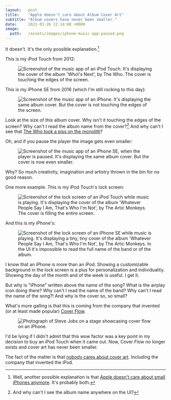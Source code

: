 ```yaml
---
layout:   post
title:    "Apple doesn't care about Album Cover Art"
subtitle: "Album covers have never been smaller."
date:     2021-03-26 12:14:00 +0000
image:
  path:   /assets/images/iphone-music-app-paused.png
---
```


It doesn't. It's the only possible explanation.[^1]

This is my iPod Touch from 2012:

<figure class="centered centered--h">
  <img class="iphone-screenshot" src="/assets/images/ipod-music-app.png" alt="Screenshot of the music app of an iPod Touch. It's displaying the cover of the album 'Who\'s Next', by The Who. The cover is touching the edges of the screen." />
</figure>

This is my iPhone SE from 2016 (which I'm still rocking to this day):

<figure class="centered centered--h">
  <img class="iphone-screenshot" src="/assets/images/iphone-music-app-playing.png" alt="Screenshot of the music app of an iPhone. It's displaying the same album cover. But the cover is not touching the edges of the screen." />
</figure>

Look at the size of this album cover. Why isn't it touching the edges of the screen? Why can't I read the album name from the cover?[^2] And why can't I see that [The Who took a piss on the monolith]?

Oh, and if you pause the player the image gets even smaller:

<figure class="centered centered--h">
  <img class="iphone-screenshot" src="/assets/images/iphone-music-app-paused.png" alt="Screenshot of the music app of an iPhone SE, when the player is paused. It's displaying the same album cover. But the cover is now even smaller." />
</figure>

Why? So much creativity, imagination and artistry thrown in the bin for no good reason.

One more example. This is my iPod Touch's lock screen:

<figure class="centered centered--h">
  <img class="iphone-screenshot" src="/assets/images/ipod-music-app-lock-screen.png" alt="Screenshot of the lock screen of an iPod Touch while music is playing. It's displaying the cover of the album 'Whatever People Say I Am, That's Who I'm Not', by The Artic Monkeys. The cover is filling the entire screen." />
</figure>

And this is my iPhone's:

<figure class="centered centered--h">
  <img class="iphone-screenshot" src="/assets/images/iphone-music-app-lock-screen.png" alt="Screenshot of the lock screen of an iPhone SE while music is playing. It's displaying a tiny, tiny cover of the album 'Whatever People Say I Am, That's Who I'm Not', by The Artic Monkeys. In the UI it's impossible to read the full name of the band or of the album." />
</figure>

I know that an iPhone is more than an iPod. Showing a customizable background in the lock screen is a plus for personalization and individuality. Showing the day of the month and of the week is useful. I get it.

But why is "iPhone" written above the name of the song? What is the airplay icon doing there? Why can't I read the name of the band? Why can't I read the name of the song?! And why is the cover so, so small?

What's more galling is that this is coming from the company that invented (or at least made popular) [Cover Flow].

<figure class="centered centered--h">
  <img class="coverflow-steve-jobs" src="/assets/images/coverflow-steve-jobs.png" alt="Photograph of Steve Jobs on a stage showcasing cover flow on an iPhone." />
</figure>

I'd be lying if I didn't admit that this wow factor was a key point in my decision to buy an iPod Touch when it came out. Now, Cover Flow no longer exists and cover art has never been smaller.

The fact of the matter is that [nobody cares about cover art]. Including the company that invented the iPod.

[^1]: Well, another possible explanation is that [Apple doesn't care about small iPhones anymore]. It's probably both.

[^2]: And why can't I see the album name anywhere on the UI?

[The Who took a piss on the monolith]:https://en.wikipedia.org/wiki/Who%27s_Next#Cover_art
[Cover Flow]: https://en.wikipedia.org/wiki/Cover_Flow
[nobody cares about cover art]: https://www.nytimes.com/2011/08/14/arts/music/as-record-sales-shrink-so-does-album-cover-art.html
[Apple doesn't care about small iPhones anymore]: https://lwgmnz.me/2021/03/20/nobody-designs-for-small-iphone-devices-anymore/
